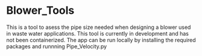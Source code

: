 # Blower_Tools
 This is a tool to asess the pipe size needed when designing a blower used in waste water applications. This tool is currently in development and has not been containerized. The app can be run locally by installing the required packages and runnning Pipe_Velocity.py
